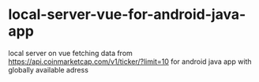 # local-server-vue-for-android-java-app
local server on  vue fetching data from https://api.coinmarketcap.com/v1/ticker/?limit=10 for android java app with globally available adress
